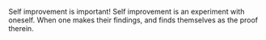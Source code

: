 Self improvement is important! Self improvement is an experiment with oneself. When one makes their findings, and finds themselves as the proof therein.


